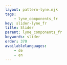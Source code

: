 ```yaml
---
layout: pattern-lyne.njk
tags: 
    - lyne_components_fr
key: slider-lyne_fr
title: Slider
parent: lyne_components_fr
keywords: slider
order: 370
availablelanguages: 
    - de
    - en
---
```

